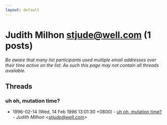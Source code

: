 ```yaml
---
layout: default
---
```


# Judith Milhon <stjude@well.com> (1 posts)

_Be aware that many list participants used multiple email addresses over their time active on the list. As such this page may not contain all threads available._

## Threads

### uh oh, mutation time?
+ 1996-02-14 (Wed, 14 Feb 1996 13:01:30 +0800) - [uh oh, mutation time?](/archive/1996/02/de8a8a82e81b0c1a6ae80ef24cba50510aba4663e328da69d76da78fdc1e039b) - _Judith Milhon \<stjude@well.com\>_

